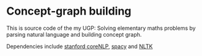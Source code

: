 # Concept-graph building
This is source code of the my UGP: Solving elementary maths problems by parsing natural language and building concept graph.

Dependencies include [stanford coreNLP](https://stanfordnlp.github.io/CoreNLP/), [spacy](https://spacy.io/) and [NLTK](www.nltk.org)

